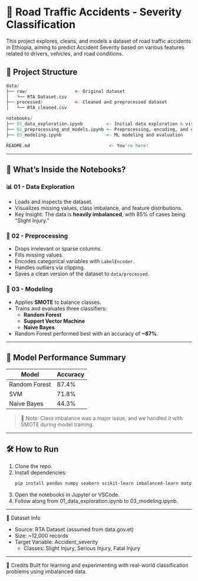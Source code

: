 # 🚗 Road Traffic Accidents - Severity Classification

This project explores, cleans, and models a dataset of road traffic accidents in Ethiopia, aiming to predict Accident Severity based on various features related to drivers, vehicles, and road conditions.

## 📁 Project Structure

```r
data/
├── raw/                  <- Original dataset
│   └── RTA Dataset.csv
├── processed/            <- Cleaned and preprocessed dataset
│   └── RTA_cleaned.csv

notebooks/
├── 01_data_exploration.ipynb         <- Initial data exploration & visualizations
├── 02_preprocessing_and_models.ipynb <- Preprocessing, encoding, and data cleaning
├── 03_modeling.ipynb                 <- ML modeling and evaluation

README.md                              <- You're here!

```

---

## 🧠 What’s Inside the Notebooks?

### 📊 01 - Data Exploration
- Loads and inspects the dataset.
- Visualizes missing values, class imbalance, and feature distributions.
- Key Insight: The data is **heavily imbalanced**, with 85% of cases being “Slight Injury.”

### 🧼 02 - Preprocessing
- Drops irrelevant or sparse columns.
- Fills missing values.
- Encodes categorical variables with `LabelEncoder`.
- Handles outliers via clipping.
- Saves a clean version of the dataset to `data/processed`.

### 🤖 03 - Modeling
- Applies **SMOTE** to balance classes.
- Trains and evaluates three classifiers:
  - **Random Forest**
  - **Support Vector Machine**
  - **Naive Bayes**
- Random Forest performed best with an accuracy of **~87%**.

---

## 🧪 Model Performance Summary

| Model           | Accuracy |
|----------------|----------|
| Random Forest  | 87.4%    |
| SVM            | 71.8%    |
| Naive Bayes    | 44.3%    |

> 📌 Note: Class imbalance was a major issue, and we handled it with SMOTE during model training.

---

## 🛠️ How to Run

1. Clone the repo.
2. Install dependencies:
   ```bash
   pip install pandas numpy seaborn scikit-learn imbalanced-learn matplotlib
   ```
3. Open the notebooks in Jupyter or VSCode.
4. Follow along from 01_data_exploration.ipynb to 03_modeling.ipynb.

---

📌 Dataset Info
- Source: RTA Dataset (assumed from data.gov.et)
- Size: ~12,000 records
- Target Variable: Accident_severity
   - Classes: Slight Injury, Serious Injury, Fatal Injury

 ---
 
🙌 Credits
Built for learning and experimenting with real-world classification problems using imbalanced data.
